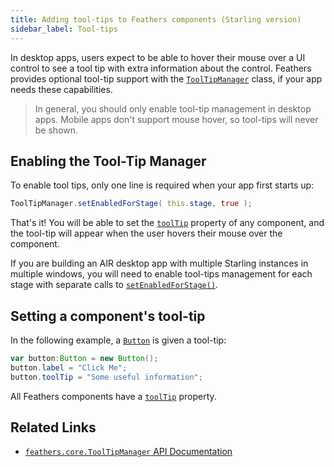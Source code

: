 ```yaml
---
title: Adding tool-tips to Feathers components (Starling version)
sidebar_label: Tool-tips
---
```


In desktop apps, users expect to be able to hover their mouse over a UI control to see a tool tip with extra information about the control. Feathers provides optional tool-tip support with the [`ToolTipManager`](/api-reference/feathers/core/ToolTipManager.html) class, if your app needs these capabilities.

> In general, you should only enable tool-tip management in desktop apps. Mobile apps don't support mouse hover, so tool-tips will never be shown.

## Enabling the Tool-Tip Manager

To enable tool tips, only one line is required when your app first starts up:

```actionscript
ToolTipManager.setEnabledForStage( this.stage, true );
```

That's it! You will be able to set the [`toolTip`](/api-reference/feathers/core/FeathersControl.html#toolTip) property of any component, and the tool-tip will appear when the user hovers their mouse over the component.

If you are building an AIR desktop app with multiple Starling instances in multiple windows, you will need to enable tool-tips management for each stage with separate calls to [`setEnabledForStage()`](</api-reference/feathers/core/ToolTipManager.html#setEnabledForStage()>).

## Setting a component's tool-tip

In the following example, a [`Button`](./button.md) is given a tool-tip:

```actionscript
var button:Button = new Button();
button.label = "Click Me";
button.toolTip = "Some useful information";
```

All Feathers components have a [`toolTip`](/api-reference/feathers/core/FeathersControl.html#toolTip) property.

## Related Links

- [`feathers.core.ToolTipManager` API Documentation](/api-reference/feathers/core/ToolTipManager.html)

